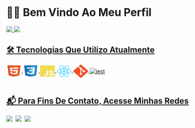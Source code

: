 # 👋🏻 Bem Vindo Ao Meu Perfil 

 <div>
   <a href="https://github.com/kalyel">
   <img height="180em" src="https://github-readme-stats.vercel.app/api?username=kalyel&show_icons=true&theme=tokyonight&include_all_commits=true&count_private=true"/>
   <img height="180em" src="https://github-readme-stats.vercel.app/api/top-langs/?username=kalyel&layout=compact&langs_count=6&theme=tokyonight"/>
</div>

## 🛠 Tecnologias Que Utilizo Atualmente

<div style="display: inline_block">
  <img align="center" alt="HTML" height="30" width="40" src="https://raw.githubusercontent.com/devicons/devicon/master/icons/html5/html5-original.svg">
  <img align="center" alt="CSS" height="30" width="40" src="https://raw.githubusercontent.com/devicons/devicon/master/icons/css3/css3-original.svg">
  <img align="center" alt="Js" height="30" width="40" src="https://raw.githubusercontent.com/devicons/devicon/master/icons/javascript/javascript-plain.svg">
  <img align="center" alt="react" height="35" width="40" src="https://raw.githubusercontent.com/devicons/devicon/master/icons/react/react-original.svg">
  <img align="center" alt="git" height="35" width="40" src="https://raw.githubusercontent.com/devicons/devicon/master/icons/git/git-original.svg">
  <img align="center" alt="jest" height="32" width="32" src="https://raw.githubusercontent.com/marwin1991/profile-technology-icons/refs/heads/main/icons/jest.png">
</div>
 
<br>
 
## 📬 Para Fins De Contato, Acesse Minhas Redes 

<div> 
  <a href="https://www.linkedin.com/in/kalyel-mendes-dev/" target="_blank"><img src="https://img.shields.io/badge/-LinkedIn-%230077B5?style=for-the-badge&logo=linkedin&logoColor=white"></a>&nbsp;
  <a href="mailto:kalyel.mendes.dev@gmail.com" target="_blank"><img src="https://img.shields.io/badge/-gmail-red?style=for-the-badge&logo=Gmail&logoColor=white"></a>&nbsp;
  <a href="https://www.instagram.com/kalyelmendes" target="_blank"><img src="https://img.shields.io/badge/Instagram-%23E4405F.svg?style=for-the-badge&logo=Instagram&logoColor=white"></a>&nbsp;
</div>
